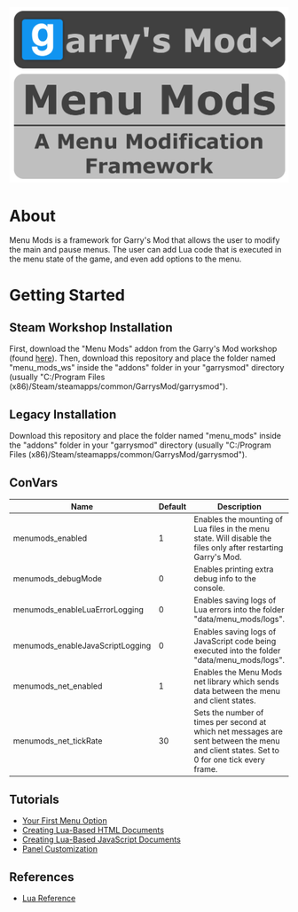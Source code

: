 ![Menu Mods Logo](/Menu_Mods_Logo.png?raw=true "Menu Mods Logo")

# About

Menu Mods is a framework for Garry's Mod that allows the user to modify the main and pause menus. The user can add Lua code that is executed in the menu state of the game, and even add options to the menu.

# Getting Started

## Steam Workshop Installation

First, download the "Menu Mods" addon from the Garry's Mod workshop (found [here](https://steamcommunity.com/sharedfiles/filedetails/?id=1432846093)). Then, download this repository and place the folder named "menu_mods_ws" inside the "addons" folder in your "garrysmod" directory (usually "C:/Program Files (x86)/Steam/steamapps/common/GarrysMod/garrysmod").

## Legacy Installation

Download this repository and place the folder named "menu_mods" inside the "addons" folder in your "garrysmod" directory (usually "C:/Program Files (x86)/Steam/steamapps/common/GarrysMod/garrysmod").

## ConVars

Name | Default | Description
---- | ------- | -----------
menumods_enabled | 1 | Enables the mounting of Lua files in the menu state. Will disable the files only after restarting Garry's Mod.
menumods_debugMode | 0 | Enables printing extra debug info to the console.
menumods_enableLuaErrorLogging | 0 | Enables saving logs of Lua errors into the folder "data/menu_mods/logs".
menumods_enableJavaScriptLogging | 0 | Enables saving logs of JavaScript code being executed into the folder "data/menu_mods/logs".
menumods_net_enabled | 1 | Enables the Menu Mods net library which sends data between the menu and client states.
menumods_net_tickRate | 30 | Sets the number of times per second at which net messages are sent between the menu and client states. Set to 0 for one tick every frame.

## Tutorials

- [Your First Menu Option](/tutorials/your_first_menu_option.md "Your First Menu Option")
- [Creating Lua-Based HTML Documents](/tutorials/creating_lua-based_html_documents.md "Creating Lua-Based HTML Documents")
- [Creating Lua-Based JavaScript Documents](/tutorials/creating_lua-based_javascript_documents.md "Creating Lua-Based JavaScript Documents")
- [Panel Customization](/tutorials/panel_customization.md "Panel Customization")

## References

- [Lua Reference](/lua_reference/ROOT.md "Lua Reference")
